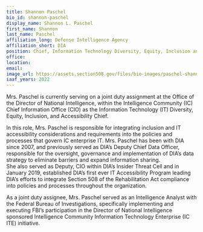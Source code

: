 ```yaml
---
title: Shannon Paschel
bio_id: shannon-paschel
display_name: Shannon L. Paschel
first_name: Shannon
last_name: Paschel
affiliation_long: Defense Intelligence Agency
affiliation_short: DIA
position: Chief, Information Technology Diversity, Equity, Inclusion and Accessibility
office: 
location: 
email: 
image_url: https://assets.section508.gov/files/bio-images/paschel-shannon.png
iaaf_years: 2022
---
```

Mrs. Paschel is currently serving on a joint duty assignment at the Office of the Director of National Intelligence, within the Intelligence Community (IC) Chief Information Office (CIO) as the Information Technology (IT) Diversity, Equity, Inclusion, and Accessibility Chief.

In this role, Mrs. Paschel is responsible for integrating inclusion and IT accessibility considerations and requirements into the policies and processes that govern IC enterprise IT.
Mrs. Paschel has been with DIA since 2007, and previously served as DIA’s Deputy Chief Data Officer, responsible for the oversight, governance and implementation of DIA’s data strategy to eliminate barriers and expand information sharing.  
She also served as Deputy, CIO within DIA’s Insider Threat Cell and in January 2019, established DIA’s first ever IT Accessibility Program leading DIA’s efforts to integrate Section 508 of the Rehabilitation Act compliance into policies and processes throughout the organization. 

As a joint duty assignee, Mrs. Paschel served as an Intelligence Analyst with the Federal Bureau of Investigations, specifically implementing and executing FBI’s participation in the Director of National Intelligence sponsored Intelligence Community Information Technology Enterprise (IC ITE) initiative.